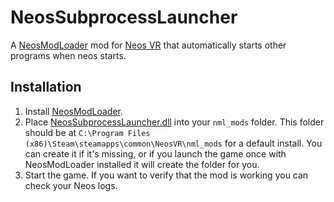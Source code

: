 # NeosSubprocessLauncher

A [NeosModLoader](https://github.com/zkxs/NeosModLoader) mod for [Neos VR](https://neos.com/) that automatically starts other programs when neos starts.

## Installation
1. Install [NeosModLoader](https://github.com/zkxs/NeosModLoader).
2. Place [NeosSubprocessLauncher.dll](https://github.com/hantabaru1014/NeosSubprocessLauncher/releases/latest/download/NeosSubprocessLauncher.dll) into your `nml_mods` folder. This folder should be at `C:\Program Files (x86)\Steam\steamapps\common\NeosVR\nml_mods` for a default install. You can create it if it's missing, or if you launch the game once with NeosModLoader installed it will create the folder for you.
3. Start the game. If you want to verify that the mod is working you can check your Neos logs.
